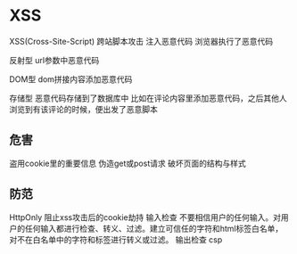 # XSS

XSS(Cross-Site-Script) 跨站脚本攻击
注入恶意代码  浏览器执行了恶意代码


反射型
url参数中恶意代码

DOM型
dom拼接内容添加恶意代码

存储型
恶意代码存储到了数据库中
比如在评论内容里添加恶意代码，之后其他人浏览到有该评论的时候，便出发了恶意脚本

## 危害
盗用cookie里的重要信息
伪造get或post请求
破坏页面的结构与样式

## 防范
HttpOnly 阻止xss攻击后的cookie劫持
输入检查 不要相信用户的任何输入。对用户的任何输入都进行检查、转义、过滤。建立可信任的字符和html标签白名单，对不在白名单中的字符和标签进行转义或过滤。
输出检查 
csp